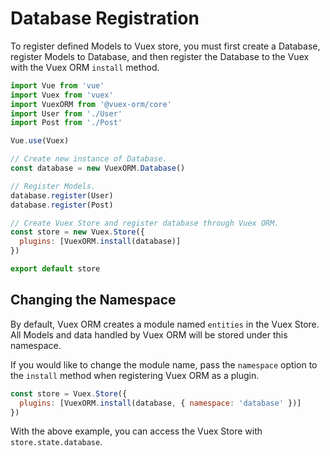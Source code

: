 # Database Registration

To register defined Models to Vuex store, you must first create a Database, register Models to Database, and then register the Database to the Vuex with the Vuex ORM `install` method.

```js
import Vue from 'vue'
import Vuex from 'vuex'
import VuexORM from '@vuex-orm/core'
import User from './User'
import Post from './Post'

Vue.use(Vuex)

// Create new instance of Database.
const database = new VuexORM.Database()

// Register Models.
database.register(User)
database.register(Post)

// Create Vuex Store and register database through Vuex ORM.
const store = new Vuex.Store({
  plugins: [VuexORM.install(database)]
})

export default store
```

## Changing the Namespace

By default, Vuex ORM creates a module named `entities` in the Vuex Store. All Models and data handled by Vuex ORM will be stored under this namespace.

If you would like to change the module name, pass the `namespace` option to the `install` method when registering Vuex ORM as a plugin.

```js
const store = Vuex.Store({
  plugins: [VuexORM.install(database, { namespace: 'database' })]
})
```

With the above example, you can access the Vuex Store with `store.state.database`.
